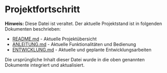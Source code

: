 # Projektfortschritt

**Hinweis:** Diese Datei ist veraltet. Der aktuelle Projektstand ist in folgenden Dokumenten beschrieben:

- [README.md](./README.md) - Aktuelle Projektübersicht
- [ANLEITUNG.md](./ANLEITUNG.md) - Aktuelle Funktionalitäten und Bedienung
- [ENTWICKLUNG.md](./ENTWICKLUNG.md) - Aktuelle und geplante Entwicklungsarbeiten

Die ursprüngliche Inhalt dieser Datei wurde in die oben genannten Dokumente integriert und aktualisiert.